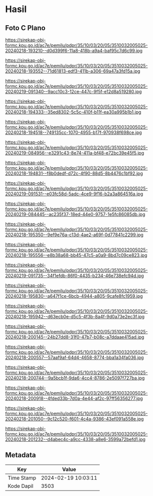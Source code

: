 # Hasil

## Foto C Plano

https://sirekap-obj-formc.kpu.go.id/ac7e/pemilu/pdpr/35/10/03/20/05/3510032005025-20240218-193210--d0d399f6-11a8-418b-a9a4-baf95c7d6c99.jpg

https://sirekap-obj-formc.kpu.go.id/ac7e/pemilu/pdpr/35/10/03/20/05/3510032005025-20240218-193552--71d61813-edf3-411b-a306-69a47a3fd15a.jpg

https://sirekap-obj-formc.kpu.go.id/ac7e/pemilu/pdpr/35/10/03/20/05/3510032005025-20240219-091340--9acc10c3-12ce-447c-9f5f-e12d8a519280.jpg

https://sirekap-obj-formc.kpu.go.id/ac7e/pemilu/pdpr/35/10/03/20/05/3510032005025-20240218-194333--35ed8302-5c5c-410f-b11f-ea30a995b1b1.jpg

https://sirekap-obj-formc.kpu.go.id/ac7e/pemilu/pdpr/35/10/03/20/05/3510032005025-20240218-194518--749135cc-1070-4955-b17f-970938f698ce.jpg

https://sirekap-obj-formc.kpu.go.id/ac7e/pemilu/pdpr/35/10/03/20/05/3510032005025-20240219-084956--e3291c43-8e74-411a-bf48-e72bc39e45f5.jpg

https://sirekap-obj-formc.kpu.go.id/ac7e/pemilu/pdpr/35/10/03/20/05/3510032005025-20240218-194831--f8b0dedf-d72c-4f90-88d5-8b4476c1bf92.jpg

https://sirekap-obj-formc.kpu.go.id/ac7e/pemilu/pdpr/35/10/03/20/05/3510032005025-20240219-091531--e03fc58d-5adc-4ce9-9f16-b2a3a864516a.jpg

https://sirekap-obj-formc.kpu.go.id/ac7e/pemilu/pdpr/35/10/03/20/05/3510032005025-20240219-084445--ac235f37-18ed-44e0-9757-1e5fc86085db.jpg

https://sirekap-obj-formc.kpu.go.id/ac7e/pemilu/pdpr/35/10/03/20/05/3510032005025-20240218-195350--9ef9e76a-c13d-4ae2-a69f-0d77841c2299.jpg

https://sirekap-obj-formc.kpu.go.id/ac7e/pemilu/pdpr/35/10/03/20/05/3510032005025-20240218-195556--e8b38a68-bb45-47c5-a0a9-8bd7c09ce823.jpg

https://sirekap-obj-formc.kpu.go.id/ac7e/pemilu/pdpr/35/10/03/20/05/3510032005025-20240219-091735--34f1efdb-86f0-4435-b234-46e738efc94d.jpg

https://sirekap-obj-formc.kpu.go.id/ac7e/pemilu/pdpr/35/10/03/20/05/3510032005025-20240218-195830--a647f1ce-6bcb-4944-a805-9cafe8fc1959.jpg

https://sirekap-obj-formc.kpu.go.id/ac7e/pemilu/pdpr/35/10/03/20/05/3510032005025-20240218-195942--d63ecb0e-d5c5-4f3b-8a4f-9d0a73e2ec3f.jpg

https://sirekap-obj-formc.kpu.go.id/ac7e/pemilu/pdpr/35/10/03/20/05/3510032005025-20240218-200145--24b27dd8-31f0-47b7-b08c-a7ddaae415ad.jpg

https://sirekap-obj-formc.kpu.go.id/ac7e/pemilu/pdpr/35/10/03/20/05/3510032005025-20240218-200557--57aaf9af-64d4-4658-8774-bba1a34fa036.jpg

https://sirekap-obj-formc.kpu.go.id/ac7e/pemilu/pdpr/35/10/03/20/05/3510032005025-20240218-200744--9a5bcb1f-9da6-4cc4-8786-2e5097f727ba.jpg

https://sirekap-obj-formc.kpu.go.id/ac7e/pemilu/pdpr/35/10/03/20/05/3510032005025-20240218-200918--4fded33b-7d0a-4e44-af2c-97ff56356277.jpg

https://sirekap-obj-formc.kpu.go.id/ac7e/pemilu/pdpr/35/10/03/20/05/3510032005025-20240218-201050--9c12c520-f601-4c4a-9386-43ef091a558e.jpg

https://sirekap-obj-formc.kpu.go.id/ac7e/pemilu/pdpr/35/10/03/20/05/3510032005025-20240218-201232--d4abec4c-a9cc-4338-a8e6-3599a72befd1.jpg


## Metadata

| Key        | Value               |
| ---------- | ------------------- |
| Time Stamp | 2024-02-19 10:03:11 |
| Kode Dapil | 3503                |



